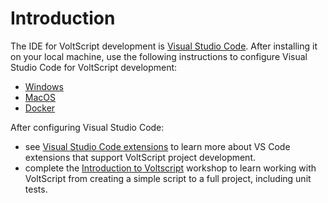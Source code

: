 # Introduction

The IDE for VoltScript development is [Visual Studio Code](https://code.visualstudio.com/). After installing it on your local machine, use the following instructions to configure Visual Studio Code for VoltScript development:

- [Windows](windows.md)
- [MacOS](mac.md)
- [Docker](devcontainer.md)

After configuring Visual Studio Code:

- see [Visual Studio Code extensions](../../howto/writing/vscode.md) to learn more about VS Code extensions that support VoltScript project development.
- complete the [Introduction to Voltscript](../walkthrough/index.md) workshop to learn working with VoltScript from creating a simple script to a full project, including unit tests.